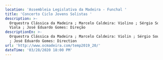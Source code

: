 ```yaml
---
location: 'Assembleia Legislativa da Madeira - Funchal '
title: 'Concerto Ciclo Jovens Solistas '
description: >-
  Orquestra Clássica da Madeira ; Marcelo Caldeira: Violino ; Sérgio Sousa:
  Viola ; José Eduardo Gomes: Direção
descriptionEn: >-
  Orquestra Clássica da Madeira ; Marcelo Caldeira: Violin ; Sérgio Sousa: Viola
  ; José Eduardo Gomes: Direction 
url: 'http://www.ocmadeira.com/temp2019_20/'
dateTime: '03/28/2020 18:00 PM'
---
```


